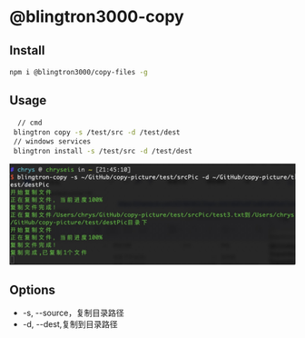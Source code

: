 # @blingtron3000-copy

## Install

```bash 
npm i @blingtron3000/copy-files -g
```

## Usage

```bash
  // cmd
 blingtron copy -s /test/src -d /test/dest
 // windows services
 blingtron install -s /test/src -d /test/dest
```

![demo.jpg](./static/demo.jpg)

## Options
+ -s, --source，复制目录路径
+ -d, --dest,复制到目录路径
